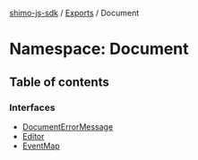 [shimo-js-sdk](/README.md) / [Exports](/modules.md) / Document

# Namespace: Document

## Table of contents

### Interfaces

- [DocumentErrorMessage](/interfaces/Document.DocumentErrorMessage.md)
- [Editor](/interfaces/Document.Editor.md)
- [EventMap](/interfaces/Document.EventMap.md)
